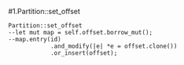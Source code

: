 #1.Partition::set_offset

```
Partition::set_offset
--let mut map = self.offset.borrow_mut();
--map.entry(id)
            .and_modify(|e| *e = offset.clone())
            .or_insert(offset);
```